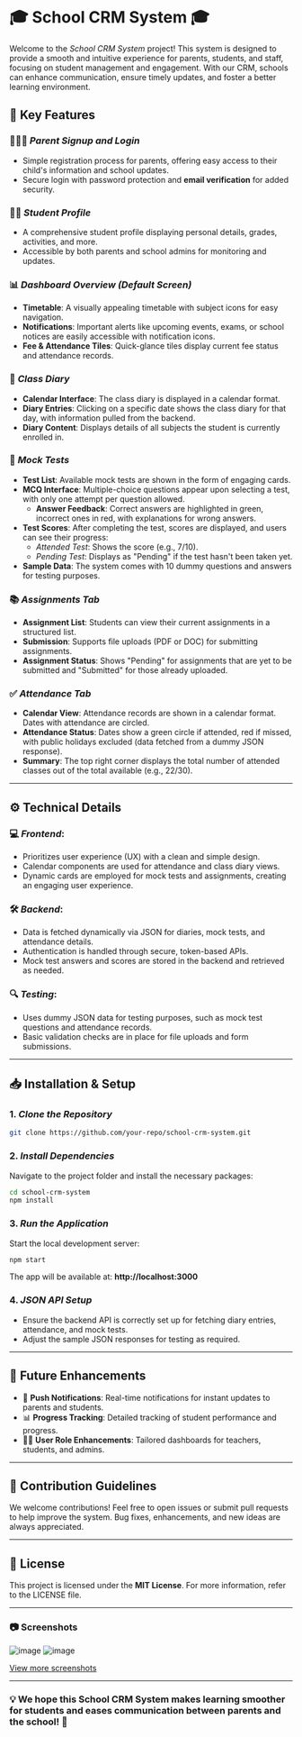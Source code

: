 # 🎓 School CRM System 🎓

Welcome to the *School CRM System* project! This system is designed to provide a smooth and intuitive experience for parents, students, and staff, focusing on student management and engagement. With our CRM, schools can enhance communication, ensure timely updates, and foster a better learning environment.

## 🌟 Key Features

### 👨‍👩‍👦 *Parent Signup and Login*
   - Simple registration process for parents, offering easy access to their child's information and school updates.
   - Secure login with password protection and **email verification** for added security.

### 🧑‍🎓 *Student Profile*
   - A comprehensive student profile displaying personal details, grades, activities, and more.
   - Accessible by both parents and school admins for monitoring and updates.

### 📊 *Dashboard Overview (Default Screen)*
   - **Timetable**: A visually appealing timetable with subject icons for easy navigation.
   - **Notifications**: Important alerts like upcoming events, exams, or school notices are easily accessible with notification icons.
   - **Fee & Attendance Tiles**: Quick-glance tiles display current fee status and attendance records.

### 📅 *Class Diary*
   - **Calendar Interface**: The class diary is displayed in a calendar format.
   - **Diary Entries**: Clicking on a specific date shows the class diary for that day, with information pulled from the backend.
   - **Diary Content**: Displays details of all subjects the student is currently enrolled in.

### 📝 *Mock Tests*
   - **Test List**: Available mock tests are shown in the form of engaging cards.
   - **MCQ Interface**: Multiple-choice questions appear upon selecting a test, with only one attempt per question allowed.
      - **Answer Feedback**: Correct answers are highlighted in green, incorrect ones in red, with explanations for wrong answers.
   - **Test Scores**: After completing the test, scores are displayed, and users can see their progress:
      - *Attended Test*: Shows the score (e.g., 7/10).
      - *Pending Test*: Displays as "Pending" if the test hasn't been taken yet.
   - **Sample Data**: The system comes with 10 dummy questions and answers for testing purposes.

### 📚 *Assignments Tab*
   - **Assignment List**: Students can view their current assignments in a structured list.
   - **Submission**: Supports file uploads (PDF or DOC) for submitting assignments.
   - **Assignment Status**: Shows "Pending" for assignments that are yet to be submitted and "Submitted" for those already uploaded.

### ✅ *Attendance Tab*
   - **Calendar View**: Attendance records are shown in a calendar format. Dates with attendance are circled.
   - **Attendance Status**: Dates show a green circle if attended, red if missed, with public holidays excluded (data fetched from a dummy JSON response).
   - **Summary**: The top right corner displays the total number of attended classes out of the total available (e.g., 22/30).

---

## ⚙️ Technical Details

### 💻 *Frontend*:
   - Prioritizes user experience (UX) with a clean and simple design.
   - Calendar components are used for attendance and class diary views.
   - Dynamic cards are employed for mock tests and assignments, creating an engaging user experience.

### 🛠️ *Backend*:
   - Data is fetched dynamically via JSON for diaries, mock tests, and attendance details.
   - Authentication is handled through secure, token-based APIs.
   - Mock test answers and scores are stored in the backend and retrieved as needed.

### 🔍 *Testing*:
   - Uses dummy JSON data for testing purposes, such as mock test questions and attendance records.
   - Basic validation checks are in place for file uploads and form submissions.

---

## 📥 Installation & Setup

### 1. *Clone the Repository* 
   ```bash
   git clone https://github.com/your-repo/school-crm-system.git
   ```

### 2. *Install Dependencies* 
   Navigate to the project folder and install the necessary packages:
   ```bash
   cd school-crm-system
   npm install
   ```

### 3. *Run the Application* 
   Start the local development server:
   ```bash
   npm start
   ```
   The app will be available at: **http://localhost:3000**

### 4. *JSON API Setup*
   - Ensure the backend API is correctly set up for fetching diary entries, attendance, and mock tests.
   - Adjust the sample JSON responses for testing as required.

---

## 🚀 Future Enhancements

- 🔔 **Push Notifications**: Real-time notifications for instant updates to parents and students.
- 📊 **Progress Tracking**: Detailed tracking of student performance and progress.
- 👨‍🏫 **User Role Enhancements**: Tailored dashboards for teachers, students, and admins.

---

## 🤝 Contribution Guidelines

We welcome contributions! Feel free to open issues or submit pull requests to help improve the system. Bug fixes, enhancements, and new ideas are always appreciated.

---

## 📄 License

This project is licensed under the **MIT License**. For more information, refer to the LICENSE file.

---

### 📷 Screenshots
![image](https://github.com/user-attachments/assets/99f053d8-8917-4513-a79f-bf5154f1c9db)
![image](https://github.com/user-attachments/assets/d41d8b2a-0e40-487e-87ad-1a9e12caf153)

[View more screenshots](https://github.com/user-attachments/assets/727a661c-65e0-4cfc-bf13-4a6675a1f4a1)

---

### 💡 We hope this School CRM System makes learning smoother for students and eases communication between parents and the school! 🎉
